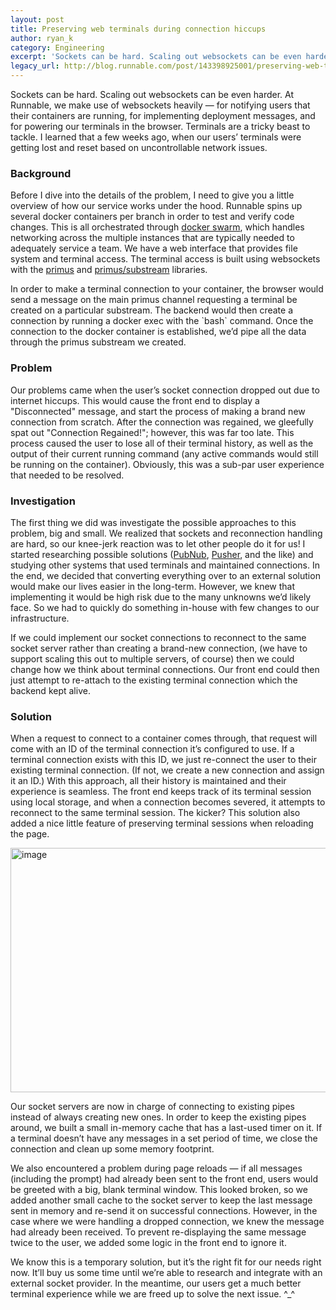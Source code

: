 ```yaml
---
layout: post
title: Preserving web terminals during connection hiccups
author: ryan_k
category: Engineering
excerpt: 'Sockets can be hard. Scaling out websockets can be even harder. At Runnable, we make use of websockets heavily — for notifying users that their containers are running, for implementing deployment messages, and for powering our terminals in the browser. Terminals are a tricky beast to tackle. I learned that a few weeks ago, when our users’ terminals were getting lost and reset based on uncontrollable network issues.'
legacy_url: http://blog.runnable.com/post/143398925001/preserving-web-terminals-during-connection-hiccups
---
```


<p class="p">Sockets can be hard. Scaling out websockets can be even harder. At Runnable, we make use of websockets heavily — for notifying users that their containers are running, for implementing deployment messages, and for powering our terminals in the browser. Terminals are a tricky beast to tackle. I learned that a few weeks ago, when our users’ terminals were getting lost and reset based on uncontrollable network issues.</p>

<h3 class="h3">Background</h3>

<p class="p">Before I dive into the details of the problem, I need to give you a little overview of how our service works under the hood. Runnable spins up several docker containers per branch in order to test and verify code changes. This is all orchestrated through <a href="https://github.com/docker/swarm" class="link">docker swarm</a>, which handles networking across the multiple instances that are typically needed to adequately service a team. We have a web interface that provides file system and terminal access. The terminal access is built using websockets with the <a href="https://github.com/primus/primus" class="link">primus</a> and <a href="https://github.com/primus/substream" class="link">primus/substream</a> libraries.</p>

<p class="p">In order to make a terminal connection to your container, the browser would send a message on the main primus channel requesting a terminal be created on a particular substream. The backend would then create a connection by running a docker exec with the `bash` command. Once the connection to the docker container is established, we’d pipe all the data through the primus substream we created.</p>

<h3 class="h3">Problem</h3>

<p class="p">Our problems came when the user’s socket connection dropped out due to internet hiccups. This would cause the front end to display a "Disconnected" message, and start the process of making a brand new connection from scratch. After the connection was regained, we gleefully spat out "Connection Regained!"; however, this was far too late. This process caused the user to lose all of their terminal history, as well as the output of their current running command (any active commands would still be running on the container). Obviously, this was a sub-par user experience that needed to be resolved.</p>

<h3 class="h3">Investigation</h3>

<p class="p">The first thing we did was investigate the possible approaches to this problem, big and small. We realized that sockets and reconnection handling are hard, so our knee-jerk reaction was to let other people do it for us! I started researching possible solutions (<a href="https://www.pubnub.com/" class="link">PubNub</a>, <a href="https://pusher.com/" class="link">Pusher</a>, and the like) and studying other systems that used terminals and maintained connections. In the end, we decided that converting everything over to an external solution would make our lives easier in the long-term. However, we knew that implementing it would be high risk due to the many unknowns we’d likely face. So we had to quickly do something in-house with few changes to our infrastructure.</p>

<p class="p">If we could implement our socket connections to reconnect to the same socket server rather than creating a brand-new connection, (we have to support scaling this out to multiple servers, of course) then we could change how we think about terminal connections. Our front end could then just attempt to re-attach to the existing terminal connection which the backend kept alive.</p>

<h3 class="h3">Solution</h3>

<p class="p">When a request to connect to a container comes through, that request will come with an ID of the terminal connection it’s configured to use. If a terminal connection exists with this ID, we just re-connect the user to their existing terminal connection. (If not, we create a new connection and assign it an ID.) With this approach, all their history is maintained and their experience is seamless. The front end keeps track of its terminal session using local storage, and when a connection becomes severed, it attempts to reconnect to the same terminal session. The kicker? This solution also added a nice little feature of preserving terminal sessions when reloading the page.</p>

<img class="post-graphic" src="http://static.tumblr.com/mpxyjs6/MQco687ac/socket-graphic.png" width="897" height="391" alt="image">

<p class="p">Our socket servers are now in charge of connecting to existing pipes instead of always creating new ones. In order to keep the existing pipes around, we built a small in-memory cache that has a last-used timer on it. If a terminal doesn’t have any messages in a set period of time, we close the connection and clean up some memory footprint.</p>

<p class="p">We also encountered a problem during page reloads — if all messages (including the prompt) had already been sent to the front end, users would be greeted with a big, blank terminal window. This looked broken, so we added another small cache to the socket server to keep the last message sent in memory and re-send it on successful connections. However, in the case where we were handling a dropped connection, we knew the message had already been received. To prevent re-displaying the same message twice to the user, we added some logic in the front end to ignore it.</p>

<p class="p">We know this is a temporary solution, but it’s the right fit for our needs right now. It’ll buy us some time until we’re able to research and integrate with an external socket provider. In the meantime, our users get a much better terminal experience while we are freed up to solve the next issue. ^_^</p>
